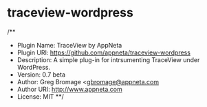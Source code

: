 traceview-wordpress
===================

/**
 * Plugin Name: TraceView by AppNeta
 * Plugin URI: https://github.com/appneta/traceview-wordpress
 * Description: A simple plug-in for intrsumenting TraceView under WordPress.
 * Version: 0.7 beta
 * Author: Greg Bromage <gbromage@appneta.com
 * Author URI: http://www.appneta.com
 * License: MIT 
 **/


